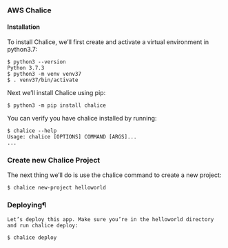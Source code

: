 ### AWS Chalice

#### Installation

To install Chalice, we’ll first create and activate a virtual environment in python3.7:

```
$ python3 --version
Python 3.7.3
$ python3 -m venv venv37
$ . venv37/bin/activate
```

Next we’ll install Chalice using pip:
```
$ python3 -m pip install chalice
```
You can verify you have chalice installed by running:
```
$ chalice --help
Usage: chalice [OPTIONS] COMMAND [ARGS]...
...
```
### Create new Chalice Project

The next thing we’ll do is use the chalice command to create a new project:
```
$ chalice new-project helloworld
```
### Deploying¶

	Let’s deploy this app. Make sure you’re in the helloworld directory and run chalice deploy:
```
$ chalice deploy
```
